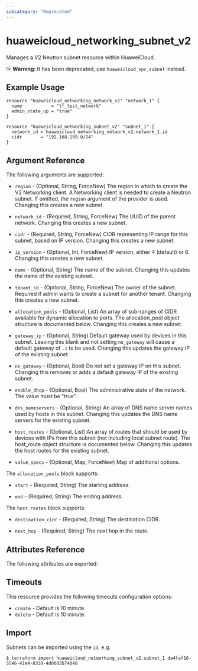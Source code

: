 ```yaml
---
subcategory: "Deprecated"
---
```


# huaweicloud\_networking\_subnet\_v2

Manages a V2 Neutron subnet resource within HuaweiCloud.

!> **Warning:** It has been deprecated, use `huaweicloud_vpc_subnet` instead.

## Example Usage

```hcl
resource "huaweicloud_networking_network_v2" "network_1" {
  name           = "tf_test_network"
  admin_state_up = "true"
}

resource "huaweicloud_networking_subnet_v2" "subnet_1" {
  network_id = huaweicloud_networking_network_v2.network_1.id
  cidr       = "192.168.199.0/24"
}
```

## Argument Reference

The following arguments are supported:

* `region` - (Optional, String, ForceNew) The region in which to create the V2 Networking client.
    A Networking client is needed to create a Neutron subnet. If omitted, the
    `region` argument of the provider is used. Changing this creates a new
    subnet.

* `network_id` - (Required, String, ForceNew) The UUID of the parent network. Changing this
    creates a new subnet.

* `cidr` - (Required, String, ForceNew) CIDR representing IP range for this subnet, based on IP
    version. Changing this creates a new subnet.

* `ip_version` - (Optional, Int, ForceNew) IP version, either 4 (default) or 6. Changing this creates a
    new subnet.

* `name` - (Optional, String) The name of the subnet. Changing this updates the name of
    the existing subnet.

* `tenant_id` - (Optional, String, ForceNew) The owner of the subnet. Required if admin wants to
    create a subnet for another tenant. Changing this creates a new subnet.

* `allocation_pools` - (Optional, List) An array of sub-ranges of CIDR available for
    dynamic allocation to ports. The allocation_pool object structure is
    documented below. Changing this creates a new subnet.

* `gateway_ip` - (Optional, String)  Default gateway used by devices in this subnet.
    Leaving this blank and not setting `no_gateway` will cause a default
    gateway of `.1` to be used. Changing this updates the gateway IP of the
    existing subnet.

* `no_gateway` - (Optional, Bool) Do not set a gateway IP on this subnet. Changing
    this removes or adds a default gateway IP of the existing subnet.

* `enable_dhcp` - (Optional, Bool) The administrative state of the network.
    The value must be "true".

* `dns_nameservers` - (Optional, String) An array of DNS name server names used by hosts
    in this subnet. Changing this updates the DNS name servers for the existing
    subnet.

* `host_routes` - (Optional, List) An array of routes that should be used by devices
    with IPs from this subnet (not including local subnet route). The host_route
    object structure is documented below. Changing this updates the host routes
    for the existing subnet.

* `value_specs` - (Optional, Map, ForceNew) Map of additional options.

The `allocation_pools` block supports:

* `start` - (Required, String) The starting address.

* `end` - (Required, String) The ending address.

The `host_routes` block supports:

* `destination_cidr` - (Required, String) The destination CIDR.

* `next_hop` - (Required, String) The next hop in the route.

## Attributes Reference

The following attributes are exported:

## Timeouts
This resource provides the following timeouts configuration options:
- `create` - Default is 10 minute.
- `delete` - Default is 10 minute.

## Import

Subnets can be imported using the `id`, e.g.

```
$ terraform import huaweicloud_networking_subnet_v2.subnet_1 da4faf16-5546-41e4-8330-4d0002b74048
```
